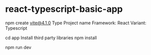 # react-typescript-basic-app

npm create vite@4.1.0
Type Project name
Framework: React
Variant: Typescript

cd app
Install third party libraries
npm install

npm run dev
